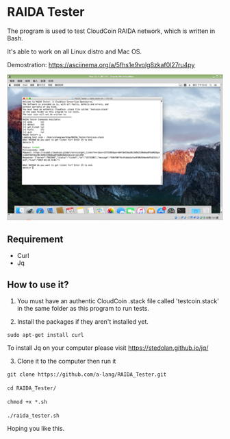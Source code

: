 RAIDA Tester
============

The program is used to test CloudCoin RAIDA network, which is written in Bash.

It's able to work on all Linux distro and Mac OS. 

Demostration: https://asciinema.org/a/5fhs1e9volg8zkaf0l27ru4py

![image](https://raw.githubusercontent.com/a-lang/RAIDA_Tester/master/raida-tester_on_Mac.png)


Requirement
-------------
* Curl
* Jq

How to use it?
---------------
1. You must have an authentic CloudCoin .stack file called 'testcoin.stack' in the same folder as this program to run tests.

2. Install the packages if they aren't installed yet.

```
sudo apt-get install curl
```

To install Jq on your computer please visit https://stedolan.github.io/jq/


3. Clone it to the computer then run it

```
git clone https://github.com/a-lang/RAIDA_Tester.git

cd RAIDA_Tester/

chmod +x *.sh

./raida_tester.sh
``` 

Hoping you like this.
